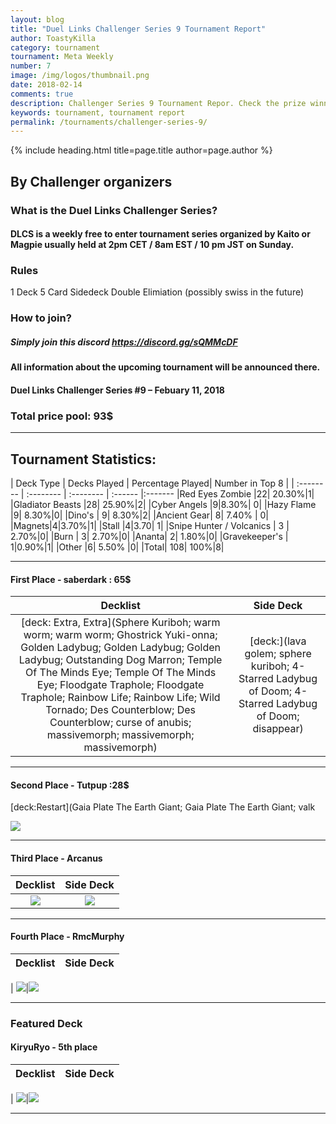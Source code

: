 ```yaml
---
layout: blog
title: "Duel Links Challenger Series 9 Tournament Report"
author: ToastyKilla
category: tournament
tournament: Meta Weekly
number: 7
image: /img/logos/thumbnail.png
date: 2018-02-14
comments: true
description: Challenger Series 9 Tournament Repor. Check the prize winners and their decks here.
keywords: tournament, tournament report
permalink: /tournaments/challenger-series-9/
---
```


{% include heading.html title=page.title author=page.author %}

## By Challenger organizers 

### What is the Duel Links Challenger Series?

#### DLCS is a weekly free to enter tournament series organized by Kaito or Magpie usually held at 2pm CET / 8am EST / 10 pm JST on Sunday.
### Rules
1 Deck
5 Card Sidedeck
Double Elimiation (possibly swiss in the future)

### How to join?

##### Simply join this discord https://discord.gg/sQMMcDF

#### All information about the upcoming tournament will be announced there.

#### Duel Links Challenger Series #9 – Febuary 11, 2018
### Total price pool: 93$

----------

## Tournament Statistics:

| Deck Type | Decks Played | Percentage Played| Number in Top 8 |
| :-------- | :-------- | :-------- | :------ |:-------
|Red Eyes Zombie |22| 20.30%|1|
|Gladiator Beasts |28| 25.90%|2|
|Cyber Angels |9|8.30%| 0|
|Hazy Flame |9| 8.30%|0|
|Dino's | 9| 8.30%|2|
|Ancient Gear| 8| 7.40% | 0|
|Magnets|4|3.70%|1|
|Stall |4|3.70| 1|
|Snipe Hunter / Volcanics | 3 | 2.70%|0|
|Burn | 3| 2.70%|0|
|Ananta| 2| 1.80%|0|
|Gravekeeper's | 1|0.90%|1|
|Other |6| 5.50% |0|
|Total| 108| 100%|8|

----------

#### First Place - saberdark : 65$

Decklist | Side Deck
|:----------:|:----------:|
|[deck: Extra, Extra](Sphere Kuriboh; warm worm; warm worm; Ghostrick Yuki-onna; Golden Ladybug; Golden Ladybug; Golden Ladybug; Outstanding Dog Marron; Temple Of The Minds Eye; Temple Of The Minds Eye; Floodgate Traphole; Floodgate Traphole; Rainbow Life; Rainbow Life; Wild Tornado; Des Counterblow; Des Counterblow; curse of anubis; massivemorph; massivemorph; massivemorph)                            |[deck:](lava golem; sphere kuriboh; 4-Starred Ladybug of Doom; 4-Starred Ladybug of Doom; disappear)


----------

#### Second Place - Tutpup :28$
[deck:Restart](Gaia Plate The Earth Giant; Gaia Plate The Earth Giant; valk

![](https://media.discordapp.net/attachments/404901680715399168/413221518428995595/ss_2018-02-08_at_10.40.17.png?width=400&height=192)

----------

#### Third Place - Arcanus

Decklist | Side Deck
|:----------:|:----------:|
|![](https://i.imgur.com/QRtQWdK.png)|![](https://i.imgur.com/ttqKZXM.png)

----------

#### Fourth Place - RmcMurphy
Decklist | Side Deck
|:----------:|:----------:|
|
![](https://i.imgur.com/SiUA8qK.png)|![](https://i.imgur.com/qA2O9of.png)

----------

### Featured Deck

#### KiryuRyo - 5th place 

Decklist | Side Deck
|:----------:|:----------:|
|
![](https://i.imgur.com/znkN15H.png)|![](https://i.imgur.com/IqayEtg.png)

----------
